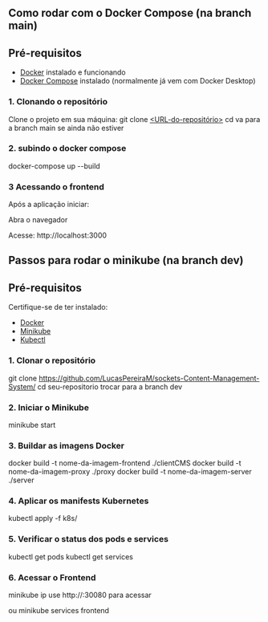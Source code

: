 
## Como rodar com o Docker Compose (na branch main)
## Pré-requisitos

- [Docker](https://www.docker.com/) instalado e funcionando
- [Docker Compose](https://docs.docker.com/compose/) instalado (normalmente já vem com Docker Desktop)

### 1. Clonando o repositório

Clone o projeto em sua máquina:
git clone [<URL-do-repositório>](https://github.com/LucasPereiraM/sockets-Content-Management-System/)
cd <nome-da-pasta-clonada>
va para a branch main se ainda não estiver

### 2. subindo o docker compose
docker-compose up --build

### 3 Acessando o frontend
Após a aplicação iniciar:

Abra o navegador

Acesse: http://localhost:3000

## Passos para rodar o minikube (na branch dev)
## Pré-requisitos

Certifique-se de ter instalado:
- [Docker](https://docs.docker.com/get-docker/)
- [Minikube](https://minikube.sigs.k8s.io/docs/start/)
- [Kubectl](https://kubernetes.io/docs/tasks/tools/)


### 1. Clonar o repositório
git clone https://github.com/LucasPereiraM/sockets-Content-Management-System/
cd seu-repositorio
trocar para a branch dev

### 2. Iniciar o Minikube
minikube start

### 3. Buildar as imagens Docker
docker build -t nome-da-imagem-frontend ./clientCMS
docker build -t nome-da-imagem-proxy ./proxy
docker build -t nome-da-imagem-server ./server

### 4. Aplicar os manifests Kubernetes
kubectl apply -f k8s/

### 5. Verificar o status dos pods e services
kubectl get pods
kubectl get services

### 6. Acessar o Frontend
minikube ip
use http://<IP-do-Minikube>:30080 para acessar

ou minikube services frontend

